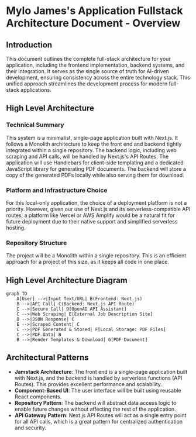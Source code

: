 # Mylo James's Application Fullstack Architecture Document - Overview

## Introduction

This document outlines the complete full-stack architecture for your application, including the frontend implementation, backend systems, and their integration. It serves as the single source of truth for AI-driven development, ensuring consistency across the entire technology stack. This unified approach streamlines the development process for modern full-stack applications.

## High Level Architecture

### Technical Summary

This system is a minimalist, single-page application built with Next.js. It follows a Monolith architecture to keep the front end and backend tightly integrated within a single repository. The backend logic, including web scraping and API calls, will be handled by Next.js's API Routes. The application will use Handlebars for client-side templating and a dedicated JavaScript library for generating PDF documents. The backend will store a copy of the generated PDFs locally while also serving them for download.

### Platform and Infrastructure Choice

For this local-only application, the choice of a deployment platform is not a priority. However, given our use of Next.js and its serverless-compatible API routes, a platform like Vercel or AWS Amplify would be a natural fit for future deployment due to their native support and simplified serverless hosting.

### Repository Structure

The project will be a Monolith within a single repository. This is an efficient approach for a project of this size, as it keeps all code in one place.

## High Level Architecture Diagram

```
graph TD
    A[User] -->|Input Text/URL| B(Frontend: Next.js)
    B -->|API Call| C(Backend: Next.js API Route)
    C -->|Secure Call| D[OpenAI API Assistant]
    C -->|Web Scraping| E[External Job Description Site]
    D -->|JSON Response| C
    E -->|Scraped Content| C
    C -->|PDF Generated & Stored| F[Local Storage: PDF Files]
    C -->|PDF Data| B
    B -->|Render Templates & Download| G[PDF Document]
```

## Architectural Patterns

- **Jamstack Architecture**: The front end is a single-page application built with Next.js, and the backend is handled by serverless functions (API Routes). This provides excellent performance and scalability.
- **Component-Based UI**: The user interface will be built using reusable React components.
- **Repository Pattern**: The backend will abstract data access logic to enable future changes without affecting the rest of the application.
- **API Gateway Pattern**: Next.js API Routes will act as a single entry point for all API calls, which is a great pattern for centralized authentication and security.
